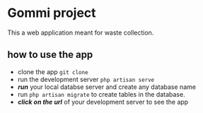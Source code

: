 # Gommi project
This a web application meant for waste collection.

## how to use the app
- clone the app `git clone`
- run the development server `php artisan serve`
- ***run*** your local databse server and create any database name
- run `php artisan migrate` to create tables in the database.
- ***click on the url*** of your development server to see the app
